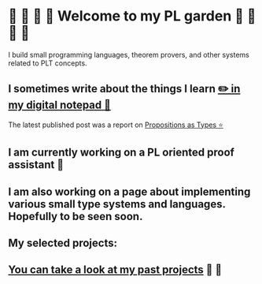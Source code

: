 # :sunflower: :deciduous_tree: :tulip: :blossom: Welcome to my PL garden :rose: :seedling: :hibiscus: :herb:

<!-- I think type systems, type theory, formal logic, proof theory and formal reasoning are really interesting topics. -->
I build small programming languages, theorem provers, and other systems related to PLT concepts.

## I sometimes write about the things I learn [:pencil2: **in my digital notepad** :blue_book:](http://reading.lambdu.li)
The latest published post was a report on [Propositions as Types ⭐](http://reading.lambdu.li/reports/propositions-as-types)

## I am currently working on a PL oriented proof assistant :seedling:

## I am also working on a page about implementing various small type systems and languages. Hopefully to be seen soon.

## My selected projects:

## [You can take a look at my past projects](PROJECTS.md) :herb: :evergreen_tree:
